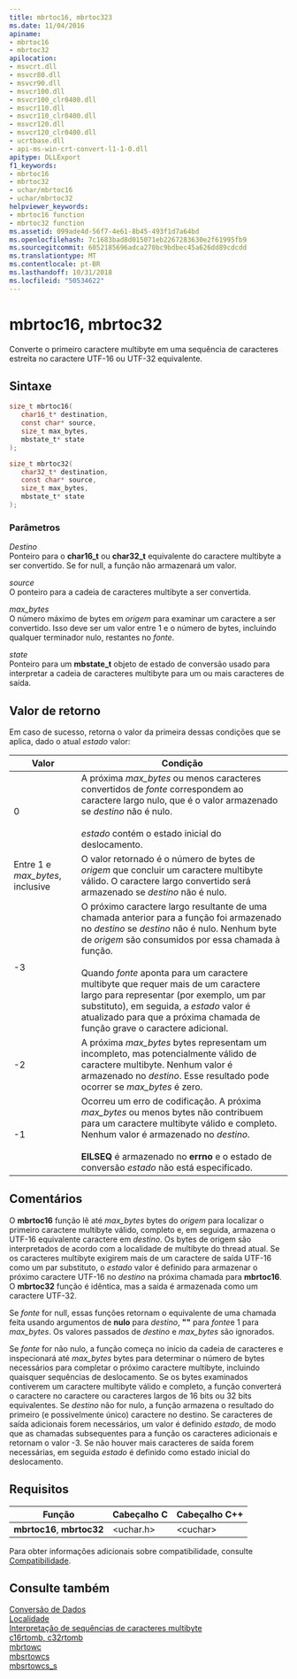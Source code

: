 ```yaml
---
title: mbrtoc16, mbrtoc323
ms.date: 11/04/2016
apiname:
- mbrtoc16
- mbrtoc32
apilocation:
- msvcrt.dll
- msvcr80.dll
- msvcr90.dll
- msvcr100.dll
- msvcr100_clr0400.dll
- msvcr110.dll
- msvcr110_clr0400.dll
- msvcr120.dll
- msvcr120_clr0400.dll
- ucrtbase.dll
- api-ms-win-crt-convert-l1-1-0.dll
apitype: DLLExport
f1_keywords:
- mbrtoc16
- mbrtoc32
- uchar/mbrtoc16
- uchar/mbrtoc32
helpviewer_keywords:
- mbrtoc16 function
- mbrtoc32 function
ms.assetid: 099ade4d-56f7-4e61-8b45-493f1d7a64bd
ms.openlocfilehash: 7c1683bad8d015071eb2267283630e2f61995fb9
ms.sourcegitcommit: 6052185696adca270bc9bdbec45a626dd89cdcdd
ms.translationtype: MT
ms.contentlocale: pt-BR
ms.lasthandoff: 10/31/2018
ms.locfileid: "50534622"
---
```

# <a name="mbrtoc16-mbrtoc32"></a>mbrtoc16, mbrtoc32

Converte o primeiro caractere multibyte em uma sequência de caracteres estreita no caractere UTF-16 ou UTF-32 equivalente.

## <a name="syntax"></a>Sintaxe

```C
size_t mbrtoc16(
   char16_t* destination,
   const char* source,
   size_t max_bytes,
   mbstate_t* state
);

size_t mbrtoc32(
   char32_t* destination,
   const char* source,
   size_t max_bytes,
   mbstate_t* state
);

```

### <a name="parameters"></a>Parâmetros

*Destino*<br/>
Ponteiro para o **char16_t** ou **char32_t** equivalente do caractere multibyte a ser convertido. Se for null, a função não armazenará um valor.

*source*<br/>
O ponteiro para a cadeia de caracteres multibyte a ser convertida.

*max_bytes*<br/>
O número máximo de bytes em *origem* para examinar um caractere a ser convertido. Isso deve ser um valor entre 1 e o número de bytes, incluindo qualquer terminador nulo, restantes no *fonte*.

*state*<br/>
Ponteiro para um **mbstate_t** objeto de estado de conversão usado para interpretar a cadeia de caracteres multibyte para um ou mais caracteres de saída.

## <a name="return-value"></a>Valor de retorno

Em caso de sucesso, retorna o valor da primeira dessas condições que se aplica, dado o atual *estado* valor:

|Valor|Condição|
|-----------|---------------|
|0|A próxima *max_bytes* ou menos caracteres convertidos de *fonte* correspondem ao caractere largo nulo, que é o valor armazenado se *destino* não é nulo.<br /><br /> *estado* contém o estado inicial do deslocamento.|
|Entre 1 e *max_bytes*, inclusive|O valor retornado é o número de bytes de *origem* que concluir um caractere multibyte válido. O caractere largo convertido será armazenado se *destino* não é nulo.|
|-3|O próximo caractere largo resultante de uma chamada anterior para a função foi armazenado no *destino* se *destino* não é nulo. Nenhum byte de *origem* são consumidos por essa chamada à função.<br /><br /> Quando *fonte* aponta para um caractere multibyte que requer mais de um caractere largo para representar (por exemplo, um par substituto), em seguida, a *estado* valor é atualizado para que a próxima chamada de função grave  o caractere adicional.|
|-2|A próxima *max_bytes* bytes representam um incompleto, mas potencialmente válido de caractere multibyte. Nenhum valor é armazenado no *destino*. Esse resultado pode ocorrer se *max_bytes* é zero.|
|-1|Ocorreu um erro de codificação. A próxima *max_bytes* ou menos bytes não contribuem para um caractere multibyte válido e completo. Nenhum valor é armazenado no *destino*.<br /><br /> **EILSEQ** é armazenado no **errno** e o estado de conversão *estado* não está especificado.|

## <a name="remarks"></a>Comentários

O **mbrtoc16** função lê até *max_bytes* bytes do *origem* para localizar o primeiro caractere multibyte válido, completo e, em seguida, armazena o UTF-16 equivalente caractere em *destino*. Os bytes de origem são interpretados de acordo com a localidade de multibyte do thread atual. Se os caracteres multibyte exigirem mais de um caractere de saída UTF-16 como um par substituto, o *estado* valor é definido para armazenar o próximo caractere UTF-16 no *destino* na próxima chamada para **mbrtoc16**. O **mbrtoc32** função é idêntica, mas a saída é armazenada como um caractere UTF-32.

Se *fonte* for null, essas funções retornam o equivalente de uma chamada feita usando argumentos de **nulo** para *destino*, **""** para *fonte*e 1 para *max_bytes*. Os valores passados de *destino* e *max_bytes* são ignorados.

Se *fonte* for não nulo, a função começa no início da cadeia de caracteres e inspecionará até *max_bytes* bytes para determinar o número de bytes necessários para completar o próximo caractere multibyte, incluindo quaisquer sequências de deslocamento. Se os bytes examinados contiverem um caractere multibyte válido e completo, a função converterá o caractere no caractere ou caracteres largos de 16 bits ou 32 bits equivalentes. Se *destino* não for nulo, a função armazena o resultado do primeiro (e possivelmente único) caractere no destino. Se caracteres de saída adicionais forem necessários, um valor é definido *estado*, de modo que as chamadas subsequentes para a função os caracteres adicionais e retornam o valor -3. Se não houver mais caracteres de saída forem necessárias, em seguida *estado* é definido como estado inicial do deslocamento.

## <a name="requirements"></a>Requisitos

|Função|Cabeçalho C|Cabeçalho C++|
|--------------|--------------|------------------|
|**mbrtoc16**, **mbrtoc32**|\<uchar.h>|\<cuchar>|

Para obter informações adicionais sobre compatibilidade, consulte [Compatibilidade](../../c-runtime-library/compatibility.md).

## <a name="see-also"></a>Consulte também

[Conversão de Dados](../../c-runtime-library/data-conversion.md)<br/>
[Localidade](../../c-runtime-library/locale.md)<br/>
[Interpretação de sequências de caracteres multibyte](../../c-runtime-library/interpretation-of-multibyte-character-sequences.md)<br/>
[c16rtomb, c32rtomb](c16rtomb-c32rtomb1.md)<br/>
[mbrtowc](mbrtowc.md)<br/>
[mbsrtowcs](mbsrtowcs.md)<br/>
[mbsrtowcs_s](mbsrtowcs-s.md)<br/>

